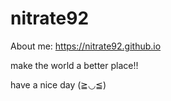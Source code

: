 # nitrate92
About me: https://nitrate92.github.io

make the world a better place!!

have a nice day (≧◡≦)
